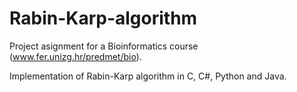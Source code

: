 # Rabin-Karp-algorithm
Project asignment for a Bioinformatics course (www.fer.unizg.hr/predmet/bio).

Implementation of Rabin-Karp algorithm in C, C#, Python and Java.
